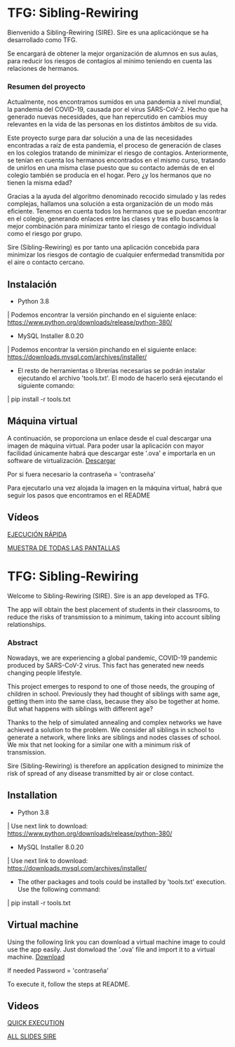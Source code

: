 # TFG: Sibling-Rewiring
Bienvenido a Sibling-Rewiring (SIRE). Sire es una aplicaciónque se ha desarrollado como TFG. 

Se encargará de obtener la mejor organización de alumnos en sus aulas, para reducir los riesgos de contagios al mínimo teniendo en cuenta las relaciones de hermanos.

### Resumen del proyecto
Actualmente, nos encontramos sumidos en una pandemia a nivel mundial, la pandemia del COVID-19, causada por el virus SARS-CoV-2. Hecho que ha generado nuevas necesidades,
que han repercutido en cambios muy relevantes en la vida de las personas en los distintos ámbitos de su vida.

Este proyecto surge para dar solución a una de las necesidades encontradas a raíz de esta pandemia, el proceso de generación de clases en los colegios tratando de minimizar el
riesgo de contagios. Anteriormente, se tenían en cuenta los hermanos encontrados en el mismo curso, tratando de unirlos en una misma clase puesto que su contacto además de en el colegio también se producía en el hogar. Pero ¿y los hermanos que no tienen la misma edad?

Gracias a la ayuda del algoritmo denominado recocido simulado y las redes complejas, hallamos una solución a esta organización de un modo más eficiente. Tenemos en cuenta todos
los hermanos que se puedan encontrar en el colegio, generando enlaces entre las clases y tras ello buscamos la mejor combinación para minimizar tanto el riesgo de contagio individual como el riesgo por grupo.

Sire (Sibling-Rewiring) es por tanto una aplicación concebida para minimizar los riesgos de contagio de cualquier enfermedad transmitida por el aire o contacto cercano.

## Instalación
  - Python 3.8
  
  | Podemos encontrar la versión pinchando en el siguiente enlace: https://www.python.org/downloads/release/python-380/
  
  - MySQL Installer 8.0.20
  
  | Podemos encontrar la versión pinchando en el siguiente enlace: https://downloads.mysql.com/archives/installer/
  
  - El resto de herramientas o librerías necesarias se podrán instalar ejecutando el archivo 'tools.txt'. El modo de hacerlo será ejecutando el siguiente comando:
  
  | pip install -r tools.txt
  
 ## Máquina virtual
 A continuación, se proporciona un enlace desde el cual descargar una imagen de máquina virtual. Para poder usar la aplicación con mayor facilidad únicamente habrá que descargar este '.ova' e importarla en un software de virtualización.
 [Descargar]( https://drive.google.com/file/d/1pqplWOKvM_FgxKfGRe-RAzmfHlqa9RJm/view?usp=sharing)
 
 Por si fuera necesario la contraseña = 'contraseña'
 
Para ejecutarlo una vez alojada la imagen en la máquina virtual, habrá que seguir los pasos que encontramos en el README

## Vídeos

[EJECUCIÓN RÁPIDA](https://youtu.be/seJjD0zPrdo)

[MUESTRA DE TODAS LAS PANTALLAS](https://youtu.be/82mpQ9Rujvc)

##

# TFG: Sibling-Rewiring
Welcome to Sibling-Rewiring (SIRE). Sire is an app developed as TFG. 

The app will obtain the best placement of students in their classrooms, to reduce the risks of transmission to a minimum, taking into account sibling relationships.

### Abstract
Nowadays, we are experiencing a global pandemic, COVID-19 pandemic produced by SARS-CoV-2 virus. This fact has generated new needs changing people lifestyle.

This project emerges to respond to one of those needs, the grouping of children in school. Previously they had thought of siblings with same age, getting them into the same class, because they also be together at home. But what happens with siblings with different age?

Thanks to the help of simulated annealing and complex networks we have achieved a solution to the problem. We consider all siblings in school to generate a network, where links
are siblings and nodes classes of school. We mix that net looking for a similar one with a minimum risk of transmission.

Sire (Sibling-Rewiring) is therefore an application designed to minimize the risk of spread of any disease transmitted by air or close contact.

## Installation
  - Python 3.8
  
  | Use next link to download: https://www.python.org/downloads/release/python-380/
  
  - MySQL Installer 8.0.20
  
  | Use next link to download: https://downloads.mysql.com/archives/installer/
  
  - The other packages and tools could be installed by 'tools.txt' execution. Use the following command:
  
  | pip install -r tools.txt
  
 ## Virtual machine
 Using the following link you can download a virtual machine image to could use the app easily. Just donwload the '.ova' file and import it to a virtual machine.
 [Download]( https://drive.google.com/file/d/1pqplWOKvM_FgxKfGRe-RAzmfHlqa9RJm/view?usp=sharing)
 
 If needed Password = 'contraseña' 
 
To execute it, follow the steps at README.

## Videos

[QUICK EXECUTION](https://youtu.be/seJjD0zPrdo)

[ALL SLIDES SIRE](https://youtu.be/82mpQ9Rujvc)

